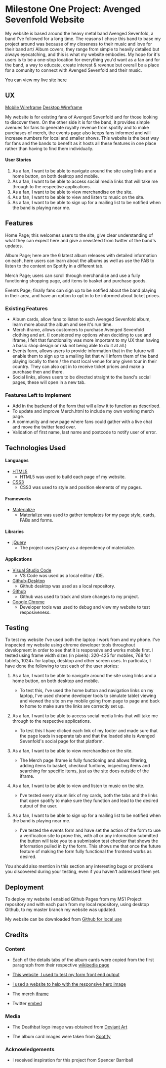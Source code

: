 # Milestone One Project: Avenged Sevenfold Website

My website is based around the heavy metal band Avenged Sevenfold, a band I've followed for a long time.
The reasons I chose this band to base my project around was because of my closeness to their music and love for their band art/ Album covers, they range from simple to heavily detailed but always eyecatching, and this is what my website embodies. My hope for it's users is to be a one-stop location for everything you'd want as a fan and for the band, a way to educate, create interest & revenue but overall be a place for a comunity to connect with Avenged Sevenfold and their music. 

You can view my live site [here](https://louisgreenhall.github.io/MS1-Project/index.html)
 
## UX
 
[Mobile Wireframe](user-experience\mobile-wireframe.jpg)
[Desktop Wireframe](user-experience\desktop-wireframe.jpg)

My website is for existing fans of Avenged Sevenfold and for those looking to discover them. On the other side it is for the band, it provides simple avenues for fans to generate royalty revenue from spotify and to make purchases of merch, the events page also keeps fans informed and will increase numbers for local and smaller shows. This website is the best way for fans and the bands to benefit as it hosts all these features in one place rather than having to find them individually.

#### User Stories

1. As a fan, I want to be able to navigate around the site using links and a home button, on both desktop and mobile.
1. As a fan, I want to be able to access social media links that will take me through to the respective applications.
1. As a fan, I want to be able to view merchandise on the site.
1. As a fan, I want to be able to view and listen to music on the site.
1. As a fan, I want to be able to sign up for a mailing list to be notified when the band is playing near me.

## Features

Home Page; this welcomes users to the site, give clear understanding of what they can expect here and give a newsfeed from twitter of the band's updates.

Album Page; here are the 6 latest album releases with detailed information on each, here users can learn about the albums as well as use the FAB to listen to the content on Spotify in a different tab.

Merch Page; users can scroll through merchandise and use a fully functioning shopping page, add items to basket and purchase goods.

Events Page; finally fans can sign up to be notified about the band playing in their area, and have an option to opt in to be informed about ticket prices.
 
### Existing Features

- Album cards, allow fans to listen to each Avenged Sevenfold album, learn more about the album and see it's run time.
- Merch iframe, allows customers to purchase Avenged Sevenfold clothing and art. (I  considered my options when deciding to use and iframe, I felt that functionality was more important to my UX than having a basic shop design or risk not being able to do it at all.)
- Events form, allows users to provide information that in the future will enable them to sign up to a mailing list that will inform them of the band playing locally to them / the most local venue for any given tour in their country. They can also opt in to receive ticket prices and make a purchase then and there.
- Social links, allows users to be directed straight to the band's social pages, these will open in a new tab.

### Features Left to Implement

* Add in the backend of the form that will allow it to function as described.
* To update and improve Merch.html to include my own working merch page.
* A community and new page where fans could gather with a live chat and move the twitter feed over.
* Validation of first name, last name and postcode to notify user of error.

## Technologies Used

#### Languages

* [HTML5](https://www.w3.org/TR/2012/CR-html5-20121217/)    
    - HTML5 was used to build each page of my website.
* [CSS3](https://www.w3.org/Style/CSS/)
    - CSS3 was used to style and position elements of my pages.


#### Frameworks

* [Materialize](https://materializecss.com)
    - Materialize was used to gather templates for my page style, cards, FABs and forms.

#### Libraries

* [jQuery](https://jquery.com)
    - The project uses jQuery as a dependency of materialize.

#### Applications
* [Visual Studio Code](https://code.visualstudio.com/)
    - VS Code was used as a local editor / IDE.
* [Github-Desktop](https://desktop.github.com/)
    - Github desktop was used as a local repository.
* [Github](https://github.com/)
    - Github was used to track and store changes to my project.
* [Google Chrome](https://www.google.com/chrome/)
    - Developer tools was used to debug and view my website to test resposiveness.

## Testing

To test my website I've used both the laptop I work from and my phone. I've inspected my website using chrome developer tools throughout development in order to see that it is responsive and works  mobile first. I tested using frame width sizes (in pixels): 320-425 for mobiles, 768 for tablets, 1024+ for laptop, desktop and other screen uses. In particular, I have done the following to test each of the user stories:

1. As a fan, I want to be able to navigate around the site using links and a home button, on both desktop and mobile.
    - To test this, I've used the home button and navigation links on my laptop, I've used chrome developer tools to simulate tablet viewing and viewed the site on my mobile going from page to page and back to home to make sure the links are correctly set up.

1. As a fan, I want to be able to access social media links that will take me through to the respective applications.
    - To test this I have clicked each link of my footer and made sure that the page loads in seperate tab and that the loaded site is Avenged Sevenfold's social page for that platform.

1. As a fan, I want to be able to view merchandise on the site.
    - The Merch page iframe is fully functioning and allows filtering, adding items to basket, checkout funtions, inspecting items and searching for specific items, just as the site does outside of the iframe.

1. As a fan, I want to be able to view and listen to music on the site.
    - I've tested every album link of my cards, both the tabs and the links that open spotify to make sure they function and lead to the desired output of the user. 

1. As a fan, I want to be able to sign up for a mailing list to be notified when the band is playing near me.
    - I've tested the events form and have set the action of the form to use a verification site to prove this, with all or any information submitted the button will take you to a submission test checker that shows the information pulled in by the form. This shows me that once the future feature of making the form fully functional the frontend works as desired.


You should also mention in this section any interesting bugs or problems you discovered during your testing, even if you haven't addressed them yet.


## Deployment

To deploy my website I enabled Github Pages from my MS1 Project repository and with each push from my local repository, using desktop Github, to my master branch my website was updated.

My website can be downloaded from [Github for local use](https://github.com/louisgreenhall/MS1-Project.git)


## Credits

### Content


- Each of the details tabs of the album cards were copied from the first paragraph from their respective [wikipedia page](https://www.wikipedia.org/)

- [This website, I used to test my form front end output](https://www.hashemian.com/tools/form-post-tester.php)

- [I used a website to help with the responsive hero image](https://www.responsivebreakpoints.com/)

- The merch [iframe](https://www.grindstore.com/bands/avenged-sevenfold/)

- Twitter [embed](https://publish.twitter.com/?query=https%3A%2F%2Ftwitter.com%2FTheOfficialA7X&widget=Timeline)

### Media
- The Deathbat logo image was obtained from [Deviant Art](https://www.deviantart.com/lightsinaugust/art/Avenged-Sevenfold-Logo-1-PNG-Deathbat-336916451)

- The album card images were taken from [Spotify](https://www.spotify.com/uk/)

### Acknowledgements

- I received inspiration for this project from Spencer Barriball